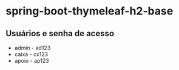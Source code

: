 # spring-boot-thymeleaf-h2-base


## Usuários e senha de acesso

* admin - ad123
* caixa - cx123
* apoio - ap123
